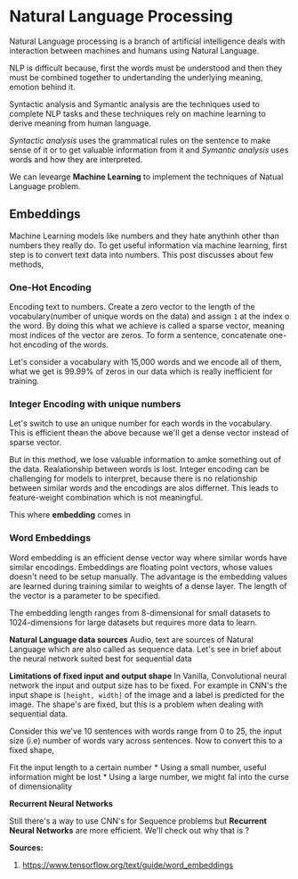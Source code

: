 # Natural Language Processing

Natural Language processing is a branch of artificial intelligence deals with interaction between machines and humans using Natural Language.

NLP is difficult because, first the words must be understood and then they must be combined together to undertanding the underlying meaning, emotion behind it.

Syntactic analysis and Symantic analysis are the techniques used to complete NLP tasks and these techniques rely on machine learning to derive meaning from human language.

*Syntactic analysis* uses the grammatical rules on the sentence to make sense of it or to get valuable information from it and *Symantic analysis* uses words and how they are interpreted.

We can levearge **Machine Learning** to implement the techniques of Natual Language problem.

## Embeddings

Machine Learning models like numbers and they hate anythinh other than numbers they really do. To get useful information via machine learning, first step is to convert text data into numbers. This post discusses about few methods,

### One-Hot Encoding

Encoding text to numbers. Create a zero vector to the length of the vocabulary(number of unique words on the data) and assign `1` at the index o the word. By doing this what we achieve is called a sparse vector, meaning most indices of the vector are zeros. To form a sentence, concatenate one-hot encoding of the words.

Let's consider a vocabulary with 15,000 words and we encode all of them, what we get is 99.99% of zeros in our data which is really inefficient for training.

### Integer Encoding with unique numbers

Let's switch to use an unique number for each words in the vocabulary. This is efficient thean the above because we'll get a dense vector instead of sparse vector.

But in this method, we lose valuable information to amke something out of the data. Realationship between words is lost. Integer encoding can be challenging for models to interpret, because there is no relationship between similar words and the encodings are alos differnet. This leads to feature-weight combination which is not meaningful.

This where **embedding** comes in

### Word Embeddings

Word embedding is an efficient dense vector way where similar words have similar encodings. Embeddings are floating point vectors, whose values doesn't need to be setup manually. The advantage is the embedding values are learned during training similar to weights of a dense layer. The length of the vector is a parameter to be specified.

The embedding length ranges from 8-dimensional for small datasets to 1024-dimensions for large datasets but requires more data to learn.

**Natural Language data sources**
Audio, text are sources of Natural Language which are also called as sequence data. Let's see in brief about the neural network suited best for sequential data

**Limitations of fixed input and output shape**
In Vanilla, Convolutional neural network the input and output size has to be fixed. For example in CNN's the input shape is `[height, width]` of the image and a label is predicted for the image. The shape's are fixed, but this is a problem when dealing with sequential data.

Consider this we've 10 sentences with words range from 0 to 25, the input size (i.e) number of words vary across sentences. Now to convert this to a fixed shape,

Fit the input length to a certain number
    * Using a small number, useful information might be lost
    * Using a large number, we might fal into the curse of dimensionality
    
**Recurrent Neural Networks**
    
Still there's a way to use CNN's for Sequence problems but **Recurrent Neural Networks**  are more efficient. We'll check out why that is ?



**Sources:**

1. https://www.tensorflow.org/text/guide/word_embeddings
